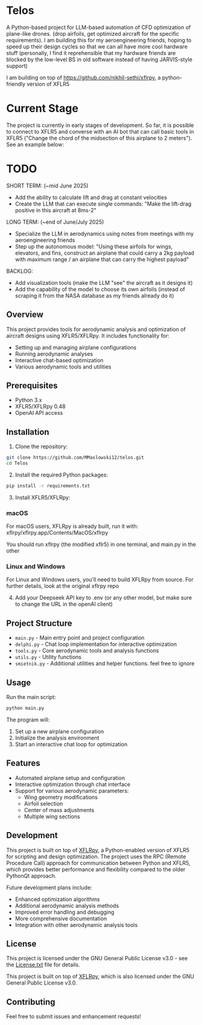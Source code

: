 # Telos

A Python-based project for LLM-based automation of CFD optimization of plane-like drones. (drop airfoils, get optimized aircraft for the specific requirements). I am building this for my aeroengineering friends, hoping to speed up their design cycles so that we can all have more cool hardware stuff (personally, I find it reprehensible that my hardware friends are blocked by the low-level BS in old software instead of having JARVIS-style support)

I am building on top of https://github.com/nikhil-sethi/xflrpy, a python-friendly version of XFLR5

# Current Stage

The project is currently in early stages of development. So far, it is possible to connect to XFLR5 and 
converse with an AI bot that can call basic tools in XFLR5 ("Change the chord of the midsection of this airplane to 2 meters"). See an example below:

# TODO

SHORT TERM: (~mid June 2025)
- Add the ability to calculate lift and drag at constant velocities
- Create the LLM that can execute single commands: "Make the lift-drag positive in this aircraft at 8ms-2"

LONG TERM: (~end of June/July 2025)
- Specialize the LLM in aerodynamics using notes from meetings with my aeroengineering friends
- Step up the autonomous model: "Using these airfoils for wings, elevators, and fins, construct an airplane that could carry a 2kg payload with maximum range / an airplane that can carry the highest payload" 

BACKLOG:
- Add visualization tools (make the LLM "see" the aircraft as it designs it)
- Add the capability of the model to choose its own airfoils (instead of scraping it from the NASA database as my friends already do it)

## Overview

This project provides tools for aerodynamic analysis and optimization of aircraft designs using XFLR5/XFLRpy. It includes functionality for:
- Setting up and managing airplane configurations
- Running aerodynamic analyses
- Interactive chat-based optimization
- Various aerodynamic tools and utilities

## Prerequisites

- Python 3.x
- XFLR5/XFLRpy 0.48
- OpenAI API access

## Installation

1. Clone the repository:
```bash
git clone https://github.com/MMaslowski12/telos.git
cd Telos
```

2. Install the required Python packages:
```bash
pip install -r requirements.txt
```

3. Install XFLR5/XFLRpy:

### macOS
For macOS users, XFLRpy is already built, run it with:
xflrpy/xflrpy.app/Contents/MacOS/xflrpy

You should run xflrpy (the modified xflr5) in one terminal, and main.py in the other

### Linux and Windows
For Linux and Windows users, you'll need to build XFLRpy from source. For further details, look at the original xflrpy repo

4. Add your Deepseek API key to .env (or any other model, but make sure to change the URL in the openAI client)

## Project Structure

- `main.py` - Main entry point and project configuration
- `delphi.py` - Chat loop implementation for interactive optimization
- `tools.py` - Core aerodynamic tools and analysis functions
- `utils.py` - Utility functions
- `smietnik.py` - Additional utilities and helper functions. feel free to ignore

## Usage

Run the main script:
```bash
python main.py
```

The program will:
1. Set up a new airplane configuration
2. Initialize the analysis environment
3. Start an interactive chat loop for optimization

## Features

- Automated airplane setup and configuration
- Interactive optimization through chat interface
- Support for various aerodynamic parameters:
  - Wing geometry modifications
  - Airfoil selection
  - Center of mass adjustments
  - Multiple wing sections

## Development

This project is built on top of [XFLRpy](https://github.com/nikhil-sethi/xflrpy), a Python-enabled version of XFLR5 for scripting and design optimization. The project uses the RPC (Remote Procedure Call) approach for communication between Python and XFLR5, which provides better performance and flexibility compared to the older PythonQt approach.

Future development plans include:
- Enhanced optimization algorithms
- Additional aerodynamic analysis methods
- Improved error handling and debugging
- More comprehensive documentation
- Integration with other aerodynamic analysis tools

## License

This project is licensed under the GNU General Public License v3.0 - see the [License.txt](License.txt) file for details.

This project is built on top of [XFLRpy](https://github.com/nikhil-sethi/xflrpy), which is also licensed under the GNU General Public License v3.0.

## Contributing

Feel free to submit issues and enhancement requests! 